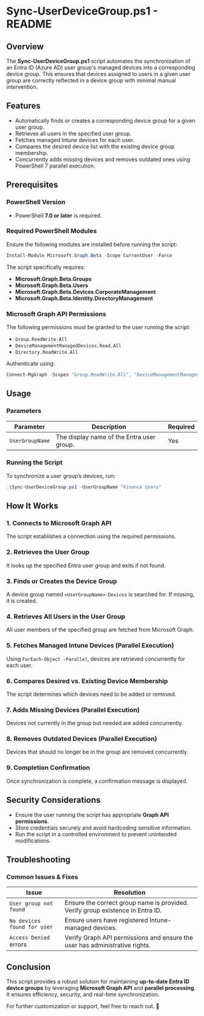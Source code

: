 # Sync-UserDeviceGroup.ps1 - README

## Overview
The **Sync-UserDeviceGroup.ps1** script automates the synchronization of an Entra ID (Azure AD) user group's managed devices into a corresponding device group. This ensures that devices assigned to users in a given user group are correctly reflected in a device group with minimal manual intervention.

## Features
- Automatically finds or creates a corresponding device group for a given user group.
- Retrieves all users in the specified user group.
- Fetches managed Intune devices for each user.
- Compares the desired device list with the existing device group membership.
- Concurrently adds missing devices and removes outdated ones using PowerShell 7 parallel execution.

## Prerequisites
### PowerShell Version
- PowerShell **7.0 or later** is required.

### Required PowerShell Modules
Ensure the following modules are installed before running the script:
```powershell
Install-Module Microsoft.Graph.Beta -Scope CurrentUser -Force
```
The script specifically requires:
- **Microsoft.Graph.Beta.Groups**
- **Microsoft.Graph.Beta.Users**
- **Microsoft.Graph.Beta.Devices.CorporateManagement**
- **Microsoft.Graph.Beta.Identity.DirectoryManagement**

### Microsoft Graph API Permissions
The following permissions must be granted to the user running the script:
- `Group.ReadWrite.All`
- `DeviceManagementManagedDevices.Read.All`
- `Directory.ReadWrite.All`

Authenticate using:
```powershell
Connect-MgGraph -Scopes "Group.ReadWrite.All", "DeviceManagementManagedDevices.Read.All", "Directory.ReadWrite.All" -NoWelcome
```

## Usage
### Parameters
| Parameter      | Description                                      | Required |
|--------------|------------------------------------------------|----------|
| `UserGroupName` | The display name of the Entra user group. | Yes |

### Running the Script
To synchronize a user group’s devices, run:
```powershell
.\Sync-UserDeviceGroup.ps1 -UserGroupName "Finance Users"
```

## How It Works
### 1. Connects to Microsoft Graph API
The script establishes a connection using the required permissions.

### 2. Retrieves the User Group
It looks up the specified Entra user group and exits if not found.

### 3. Finds or Creates the Device Group
A device group named `<UserGroupName>-Devices` is searched for. If missing, it is created.

### 4. Retrieves All Users in the User Group
All user members of the specified group are fetched from Microsoft Graph.

### 5. Fetches Managed Intune Devices (Parallel Execution)
Using `ForEach-Object -Parallel`, devices are retrieved concurrently for each user.

### 6. Compares Desired vs. Existing Device Membership
The script determines which devices need to be added or removed.

### 7. Adds Missing Devices (Parallel Execution)
Devices not currently in the group but needed are added concurrently.

### 8. Removes Outdated Devices (Parallel Execution)
Devices that should no longer be in the group are removed concurrently.

### 9. Completion Confirmation
Once synchronization is complete, a confirmation message is displayed.

## Security Considerations
- Ensure the user running the script has appropriate **Graph API permissions**.
- Store credentials securely and avoid hardcoding sensitive information.
- Run the script in a controlled environment to prevent unintended modifications.

## Troubleshooting
### Common Issues & Fixes
| Issue | Resolution |
|-------|------------|
| `User group not found` | Ensure the correct group name is provided. Verify group existence in Entra ID. |
| `No devices found for user` | Ensure users have registered Intune-managed devices. |
| `Access Denied` errors | Verify Graph API permissions and ensure the user has administrative rights. |

## Conclusion
This script provides a robust solution for maintaining **up-to-date Entra ID device groups** by leveraging **Microsoft Graph API** and **parallel processing**. It ensures efficiency, security, and real-time synchronization.

For further customization or support, feel free to reach out. 🚀